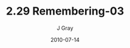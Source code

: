 ---
title: '2.29 Remembering-03'
alt: 'Mysteries of the Arcana'
date: '2010-07-14'
author: 'J Gray'
artist: 'Keira'
chapter: '2 All the Way Down'
filler: false
---